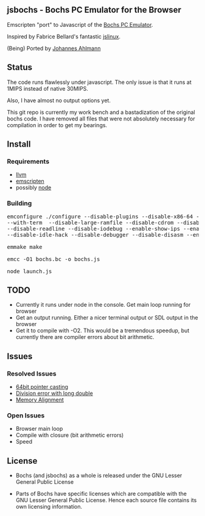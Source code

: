 ## jsbochs - Bochs PC Emulator for the Browser

Emscripten "port" to Javascript of the [Bochs PC Emulator](http://bochs.sourceforge.net/).

Inspired by Fabrice Bellard's fantastic [jslinux](http://bellard.org/jslinux).

(Being) Ported by [Johannes Ahlmann](http://codinguncut.com)

## Status

The code runs flawlessly under javascript.
The only issue is that it runs at 1MIPS instead of native 30MIPS.

Also, I have almost no output options yet.

This git repo is currently my work bench and a bastadization of the original bochs code. I have removed all files that were not absolutely necessary for compilation in order to get my bearings.

## Install

### Requirements

* [llvm](http://llvm.org/)
* [emscripten](https://github.com/kripken/emscripten/wiki)
* possibly [node](http://nodejs.org/)

### Building

<pre>
emconfigure ./configure --disable-plugins --disable-x86-64 --enable-cpu-level=4 \
--with-term  --disable-large-ramfile --disable-cdrom --disable-debugger-gui \
--disable-readline --disable-iodebug --enable-show-ips --enable-logging \
--disable-idle-hack --disable-debugger --disable-disasm --enable-fpu

emmake make

emcc -O1 bochs.bc -o bochs.js

node launch.js
</pre>

## TODO

* Currently it runs under node in the console. Get main loop running for browser
* Get an output running. Either a nicer terminal output or SDL output in the browser
* Get it to compile with -O2. This would be a tremendous speedup, but currently there are compiler errors about bit arithmetic.


## Issues

### Resolved Issues

* [64bit pointer casting](https://github.com/kripken/emscripten/issues/652)
* [Division error with long double](https://github.com/kripken/emscripten/issues/650)
* [Memory Alignment](https://github.com/kripken/emscripten/issues/647)

### Open Issues

* Browser main loop
* Compile with closure (bit arithmetic errors)
* Speed

## License

* Bochs (and jsbochs) as a whole is released under the GNU Lesser General Public License

* Parts of Bochs have specific licenses which are compatible with the
   GNU Lesser General Public License. Hence each source file contains its
   own licensing information.
